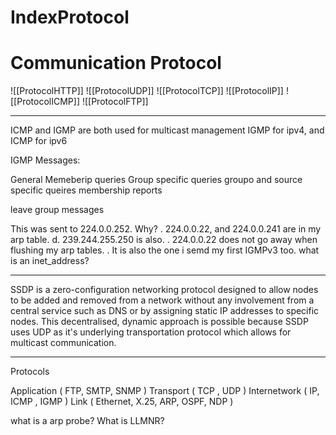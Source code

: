 # IndexProtocol


# Communication Protocol

![[ProtocolHTTP]]
![[ProtocolUDP]]
![[ProtocolTCP]]
![[ProtocolIP]]
![[ProtocolICMP]]
![[ProtocolFTP]]


___

ICMP and IGMP are both used for multicast management
IGMP for ipv4, and ICMP for ipv6

IGMP Messages:

General Memeberip queries
Group specific queries
groupo and source specific queires
membership reports

leave group messages

This was sent to 224.0.0.252. Why?
    . 224.0.0.22, and 224.0.0.241 are in my arp table.
    d. 239.244.255.250 is also.
    . 224.0.0.22 does not go away when flushing my arp tables.
    . It is also the one i semd my first IGMPv3 too.
    what is an inet_address?


___


SSDP is a zero-configuration networking protocol designed to allow nodes to be added and removed from a network without any involvement from a central service such as DNS or by assigning static IP addresses to specific nodes. This decentralised, dynamic approach is possible because SSDP uses UDP as it's underlying transportation protocol which allows for multicast communication.


___

Protocols

Application ( FTP, SMTP, SNMP )
Transport ( TCP , UDP )
Internetwork ( IP, ICMP , IGMP )
Link ( Ethernet, X.25, ARP, OSPF, NDP )

what is a arp probe?
What is LLMNR?
